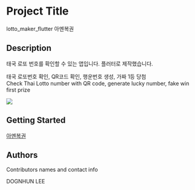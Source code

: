 # Project Title

lotto_maker_flutter
아멘복권


## Description

태국 로또 번호를 확인할 수 있는 앱입니다. 플러터로 제작했습니다.

태국 로또번호 확인, QR코드 확인, 행운번호 생성, 가짜 1등 당첨 </br>
Check Thai Lotto number with QR code, generate lucky number, fake win first prize

<img src="https://ifh.cc/g/CPNahA.jpg"/>


## Getting Started

<a href="https://play.google.com/store/apps/details?id=com.lotto.tab">아멘복권</a>



## Authors

Contributors names and contact info

DOGNHUN LEE

